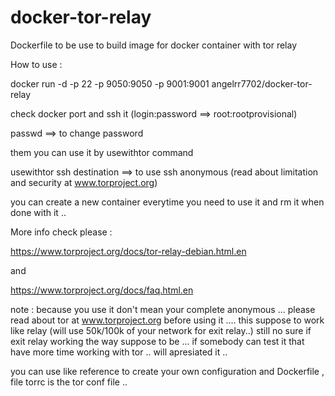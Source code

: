 docker-tor-relay
================

Dockerfile to be use to build image for docker container with tor relay

How to use :

docker run -d -p 22  -p 9050:9050 -p 9001:9001 angelrr7702/docker-tor-relay

check docker port and ssh it  (login:password ==>  root:rootprovisional) 

passwd  ==> to change password 

them you can use it by usewithtor command

usewithtor ssh destination   ==>  to use ssh anonymous  (read about limitation and security at www.torproject.org)


you can create a new container everytime you need to use it and rm it when done with it ..

More info check please :

https://www.torproject.org/docs/tor-relay-debian.html.en

and 

https://www.torproject.org/docs/faq.html.en

note : because you use it don't mean your complete anonymous ... please read about tor at www.torproject.org before using it ....  this suppose to work like relay (will use 50k/100k of your network for exit relay..) still no sure if exit relay working the way suppose to be ... if somebody can test it that have more time working with tor .. will apresiated it ..


you can use like reference to create your own configuration and Dockerfile , file torrc is the tor conf file ..


